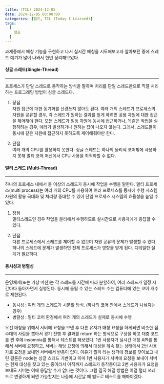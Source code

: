 ```yaml
---
title: (TIL) 2024-12-05
date: 2024-12-05 00:00:00
categories: [캠프, TIL (Today I Learned)]
tags:
  [
    캠프
  ]
---
```


과제중에서 매칭 기능을 구현하고 나서 실시간 매칭을 시도해보고자 알아보던 중에 스레드 얘기가 많이 나와서 한번 정리해보았다. 

#### 싱글 스레드(Single-Thread)
---
프로세스가 단일 스레드로 동작하는 방식을 말하며 처리를 단일 스레드만으로 직렬 처리하는 프로그래밍 방법이 싱글 스레드다.  

1. 장점  
  자원 접근에 대한 동기화를 신경쓰지 않아도 된다. 여러 개의 스레드가 프로세스의 자원을 공유할 경우, 각 스레드가 원하는 결과를 얻게 하려면 공용 자원에 대한 접근을 제어해야 한다. 모든 스레드가 일정 자원에 동시에 접근하거나, 똑같은 작업을 실행하려는 경우, 에러가 발생하거나 원하는 값이 나오지 않는다. 그래서, 스레드들이 동시에 같은 자원에 접근하지 못하도록 제어해줘야만 한다.  

2. 단점  
  여러 개의 CPU를 활용하지 못한다. 싱글 스레드는 하나의 물리적 코어밖에 사용하지 못해 멀티 코어 머신에서 CPU 사용을 최적화할 수 없다.    

#### 멀티 스레드 (Multi-Thread)
---
하나의 프로세스 내에서 둘 이상의 스레드가 동시에 작업을 수행을 말한다. 멀티 프로세스(multi process)는 여러 개의 CPU를 사용하여 여러 프로세스를 동시에 수행
시스템 자원의 활용 극대화 및 처리량 증대할 수 있어 단일 프로세스 시스템의 효율성을 높일 수 있다.  

1. 장점  
  멀티스레드인 경우 작업을 분리해서 수행하므로 실시간으로 사용자에게 응답할 수 있다.

2. 단점  
  다른 프로세스에서 스레드를 제어할 수 없으며 자원 공유의 문제가 발생할 수 있다. 하나의 스레드에 문제가 발생하면 전체 프로세스가 영향을 받게 된다. 디테일한 설계가 필요하다.

#### 동시성과 병렬성
---
운영체제(또는 가상 머신)는 각 스레드를 시간에 따라 분할하여, 여러 스레드가 일정 시간마다 돌아가면서 실행된다. 동시에 돌릴 수 있는 스레드 수는 컴퓨터에 있는 코어 개수로 제한된다.  
  - 동시성 : 여러 개의 스레드가 시분할 방식. (하나의 코어 안에서 스레드가 나눠지는 경우)
  - 병렬성 : 멀티 코어 환경에서 여러 개의 스레드가 실제로 동시에 수행
 

우선 매칭을 위해서 서버에 요청을 보낸 후 다른 유저가 매칭 요청을 하게되면 비슷한 점수대의 사람을 뽑아서 경기 진행 후 결과를 return 하는 방식으로 구상을 하고 대충 코드를 짠 후에 insomnia를 통해서 테스트를 해보았다. 1번 사용자가 실시간 매칭 API를 통해서 서버에 요청하고, 서버는 해당 요청에 의해서 대상을 계속 찾는 상태에서 2번 사용자로 요청을 보내면 서버에서 반응이 없다. 이유가 뭘까 라는 생각에 정보를 찾아보고 내린 결론은 node는 싱글 스레드 기반이고 이미 1번 사용자가 서버에 요청을 보내어 서버는 현재 대상을 찾고 있는 중이라서 아직까지 스레드가 동작중이고 2번 사용자가 요청을 보내도 서버는 이에 응답할 수가 없다는 것이다. 그럼 결국 해결 방법은 이걸 멀티 쓰레드로 변경하게 되면 가능할지는 나중에 시간날 때 별도로 테스트를 해봐야겠다.